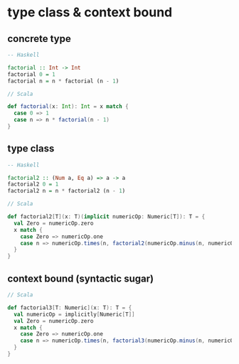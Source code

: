 type class & context bound
==========================

## concrete type
```haskell
-- Haskell

factorial :: Int -> Int
factorial 0 = 1
factorial n = n * factorial (n - 1)
```

```scala
// Scala

def factorial(x: Int): Int = x match {
  case 0 => 1
  case n => n * factorial(n - 1)
}
```

## type class
```haskell
-- Haskell

factorial2 :: (Num a, Eq a) => a -> a
factorial2 0 = 1
factorial2 n = n * factorial2 (n - 1)
```

```scala
// Scala

def factorial2[T](x: T)(implicit numericOp: Numeric[T]): T = {
  val Zero = numericOp.zero
  x match {
    case Zero => numericOp.one
    case n => numericOp.times(n, factorial2(numericOp.minus(n, numericOp.one)))
  }
}
```

## context bound (syntactic sugar)
```scala
// Scala

def factorial3[T: Numeric](x: T): T = {
  val numericOp = implicitly[Numeric[T]]
  val Zero = numericOp.zero
  x match {
    case Zero => numericOp.one
    case n => numericOp.times(n, factorial3(numericOp.minus(n, numericOp.one)))
  }
}
```
